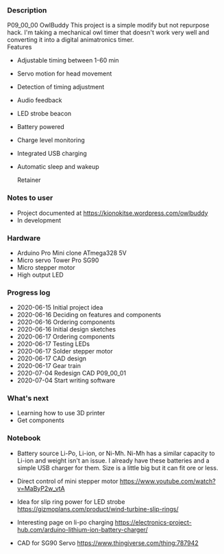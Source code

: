 ### Description  
P09_00_00 OwlBuddy
This project is a simple modify but not repurpose hack. I'm taking a mechanical owl timer that doesn't work very well and converting it into a digital animatronics timer.  
Features
 * Adjustable timing between 1-60 min
 * Servo motion for head movement
 * Detection of timing adjustment
 * Audio feedback
 * LED strobe beacon
 * Battery powered
 * Charge level monitoring
 * Integrated USB charging
 * Automatic sleep and wakeup

	Retainer 
### Notes to user
 * Project documented at https://kionokitse.wordpress.com/owlbuddy
 * In development
 
### Hardware
 * Arduino Pro Mini clone ATmega328 5V
 * Micro servo Tower Pro SG90
 * Micro stepper motor
 * High output LED
 
### Progress log 
 * 2020-06-15 Initial project idea 
 * 2020-06-16 Deciding on features and components
 * 2020-06-16 Ordering components
 * 2020-06-16 Initial design sketches
 * 2020-06-17 Ordering components
 * 2020-06-17 Testing LEDs
 * 2020-06-17 Solder stepper motor
 * 2020-06-17 CAD design
 * 2020-06-17 Gear train 
 * 2020-07-04 Redesign CAD P09_00_01
 * 2020-07-04 Start writing software
 
 
### What's next
 * Learning how to use 3D printer
 * Get components
 
 
### Notebook
 * Battery source Li-Po, Li-ion, or Ni-Mh. Ni-Mh has a similar capacity to Li-ion and weight isn't an issue. I already have these batteries and a simple USB charger for them. Size is a little big but it can fit ore or less.  

 * Direct control of mini stepper motor			https://www.youtube.com/watch?v=MaByP2w_vtA
 * Idea for slip ring power for LED strobe		https://gizmoplans.com/product/wind-turbine-slip-rings/
 * Interesting page on li-po charging			https://electronics-project-hub.com/arduino-lithium-ion-battery-charger/
 * CAD for SG90 Servo							https://www.thingiverse.com/thing:787942
